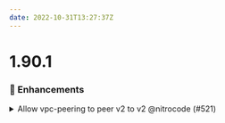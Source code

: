 ```yaml
---
date: 2022-10-31T13:27:37Z
---
```


# 1.90.1

### 🚀 Enhancements

<details>
  <summary>Allow vpc-peering to peer v2 to v2 @nitrocode (#521)</summary>

### what
* Allow vpc-peering to peer v2 to v2

### why
* Alternative to transit gateway

### references
N/A



</details>